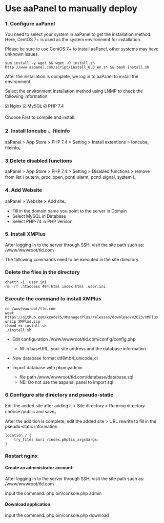 # Use aaPanel to manually deploy

### 1. Configure aaPanel

You need to select your system in aaPanel to get the installation method. Here, CentOS 7+ is used as the system environment for installation.

Please be sure to use CentOS 7+ to install aaPanel, other systems may have unknown issues.

```
yum install -y wget && wget -O install.sh http://www.aapanel.com/script/install_6.0_en.sh && bash install.sh
```
After the installation is complete, we log in to aaPanel to install the environment.

Select the environment installation method using LNMP to check the following information

☑️ Nginx
☑️ MySQL
☑️ PHP 7.4

Choose Fast to compile and install.

### 2. Install Ioncube 、fileinfo
aaPanel  > App Store > PHP 7.4 > Setting > Install extentions > Ioncube, fileinfo。

### 3.Delete disabled functions
aaPanel  > App Store > PHP 7.4 > Setting > Disabled functions > remove from list ( putenv, proc_open, pcntl_alarm, pcntl_signal, system )。

### 4. Add Website
aaPanel  > Website > Add site。
- Fill in the domain name you point to the server in Domain
- Select MySQL in Database
- Select PHP-74 in PHP Verison

### 5. Install XMPlus
After logging in to the server through SSH, visit the site path such as: /www/wwwroot/tld.com

The following commands need to be executed in the site directory.

### Delete the files in the directory
```
chattr -i .user.ini
rm -rf .htaccess 404.html index.html .user.ini
```

### Execute the command to install XMPlus
```
cd /www/wwwroot/tld.com
wget https://github.com/xcode75/XManagerPlus/releases/download/v2023/XMPlus.zip
unzip XMPlus.zip
chmod +x install.sh
./install.sh
```

- Edit configuration /www/wwwroot/tld.com/config/config.php 
  - fill in baseURL, your site address and the database information

- New database format utf8mb4_unicode_ci

- Import database with phpmyadmin  
  - file path  /www/wwwroot/tld.com/database/database.sql  
  - NB: Do not use the aapanal panel to import sql

### 6.Configure site directory and pseudo-static

Edit the added site after adding it > Site directory > Running directory choose /public and save。

After the addition is complete, edit the added site > URL rewrite to fill in the pseudo-static information.

```
location / {
    try_files $uri /index.php$is_args$args;
}
```

### Restart nginx

#### Create an administrator account:  

After logging in to the server through SSH, visit the site path such as: /www/wwwroot/tld.com

input the command: php bin/console.php admin

#### Download application 

input the command: php bin/console.php download

